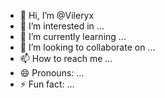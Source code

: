 - 👋 Hi, I’m @Vileryx
- 👀 I’m interested in ...
- 🌱 I’m currently learning ...
- 💞️ I’m looking to collaborate on ...
- 📫 How to reach me ...
- 😄 Pronouns: ...
- ⚡ Fun fact: ...

<!---
Vileryx/Vileryx is a ✨ special ✨ repository because its `README.md` (this file) appears on your GitHub profile.
You can click the Preview link to take a look at your changes.
--->
